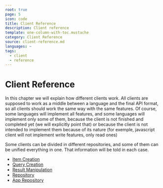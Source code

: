 ```yaml
---
root: true
page: 5
icon: code
title: Client Reference
description: Client reference
template: one-column-with-toc.mustache
category: Client Reference
source: client-reference.md
languages: ~
tags:
  - client
  - reference
---
```


# Client Reference

In this chapter we will explain how different clients work. All clients are
supposed to work as a middle between a language and the final API format, so all
clients should work the same way with the same features. Of course, some
languages will implement all features, and some languages will implement only
some of them, because the client is not finished and completed yet (we will
explicitly point that) or because the client is not intended to implement them
because of its nature (for exemple, javascript client will not implement write
features, only read ones)

Some clients can be divided in different repositories, and some of them can be
unified everything in one. That information will be told in each case.

- [Item Creation](client-reference/item-creation.html)
- [Query Creation](client-reference/query-creation.html)
- [Result Manipulation](client-reference/result-manipulation.html)
- [Repository](client-reference/repository.html)
- [App Repository](client-reference/app-repository.html)
